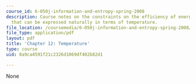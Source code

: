 ```yaml
---
course_id: 6-050j-information-and-entropy-spring-2008
description: Course notes on the constraints on the efficiency of energy conversion
  that can be expressed naturally in terms of temperature.
file_location: /coursemedia/6-050j-information-and-entropy-spring-2008/8a9ca4591f21c2326d1069df402b82d1_MIT6_050JS08_chapter12.pdf
file_type: application/pdf
layout: pdf
title: 'Chapter 12: Temperature'
type: course
uid: 8a9ca4591f21c2326d1069df402b82d1

---
```

None